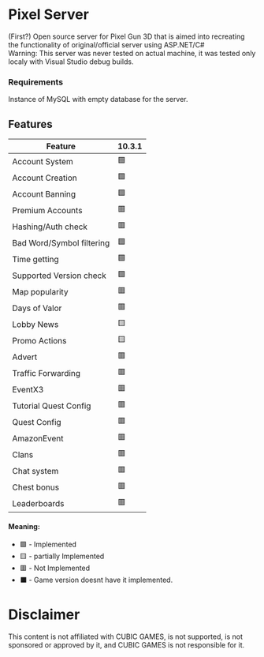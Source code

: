 # Pixel Server
(First?) Open source server for Pixel Gun 3D that is aimed into recreating the functionality of original/official server using ASP.NET/C#  
Warning: This server was never tested on actual machine, it was tested only localy with Visual Studio debug builds.

### Requirements
Instance of MySQL with empty database for the server.

## Features

|Feature                     |10.3.1|
|----------------------------|------|
|Account System              |🟩   |
|Account Creation            |🟩   |
|Account Banning             |🟩   |
|Premium Accounts            |🟥   |
|Hashing/Auth check          |🟥   |
|Bad Word/Symbol filtering   |🟩   |
|Time getting                |🟩   |
|Supported Version check     |🟩   |
|Map popularity              |🟥   |
|Days of Valor               |🟥   |
|Lobby News                  |🟨   |
|Promo Actions               |🟨   |
|Advert                      |🟥   |
|Traffic Forwarding          |🟥   |
|EventX3                     |🟥   |
|Tutorial Quest Config       |🟥   |
|Quest Config                |🟥   |
|AmazonEvent                 |🟥   |
|Clans                       |🟥   |
|Chat system                 |🟥   |
|Chest bonus                 |🟥   |
|Leaderboards                |🟥   |

#### Meaning:
- 🟩 - Implemented
- 🟨 - partially Implemented
- 🟥 - Not Implemented
- ⬛ - Game version doesnt have it implemented.

# Disclaimer

This content is not affiliated with CUBIC GAMES, is not supported, is not sponsored or approved by it, and CUBIC GAMES is not responsible for it.
